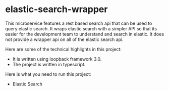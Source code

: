 # elastic-search-wrapper
This microservice features a rest based search api that can be used to query elastic search. It wraps elastic search with a simpler API so that its easier for the development team to understand and search in elastic. It does not provide a wrapper api on all of the elastic search api.

Here are some of the technical highlights in this project:

 - It is written using loopback framework 3.0.
 - The project is written in typescript.

Here is what you need to run this project:

 - Elastic Search
